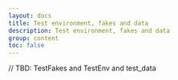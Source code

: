 ```yaml
---
layout: docs
title: Test environment, fakes and data
description: Test environment, fakes and data
group: content
toc: false
---
```


// TBD: TestFakes and TestEnv and test_data